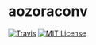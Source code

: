 # aozoraconv

[![Travis](https://img.shields.io/travis/takahashim/aozoraconv.svg?style=flat-square)][travis]
[![MIT License](http://img.shields.io/badge/license-MIT-blue.svg?style=flat-square)][license]

[travis]: https://travis-ci.org/takahashim/aozoraconv
[license]: https://github.com/takahashim/aozoraconv/blob/master/LICENSE